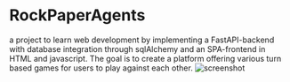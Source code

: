 # RockPaperAgents
a project to learn web development by implementing a FastAPI-backend with database integration through sqlAlchemy and an SPA-frontend in HTML and javascript. The goal is to create a platform offering various turn based games for users to play against each other.
![screenshot](https://github.com/amueller-89/RockPaperAgents/master/images/screenshot.jpg?raw=true)
